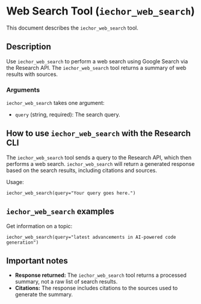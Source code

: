 # Web Search Tool (`iechor_web_search`)

This document describes the `iechor_web_search` tool.

## Description

Use `iechor_web_search` to perform a web search using Google Search via the Research API. The `iechor_web_search` tool returns a summary of web results with sources.

### Arguments

`iechor_web_search` takes one argument:

- `query` (string, required): The search query.

## How to use `iechor_web_search` with the Research CLI

The `iechor_web_search` tool sends a query to the Research API, which then performs a web search. `iechor_web_search` will return a generated response based on the search results, including citations and sources.

Usage:

```
iechor_web_search(query="Your query goes here.")
```

## `iechor_web_search` examples

Get information on a topic:

```
iechor_web_search(query="latest advancements in AI-powered code generation")
```

## Important notes

- **Response returned:** The `iechor_web_search` tool returns a processed summary, not a raw list of search results.
- **Citations:** The response includes citations to the sources used to generate the summary.
